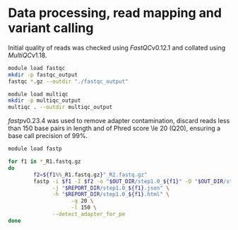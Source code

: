 # Data processing, read mapping and variant calling  

Initial quality of reads was checked using *FastQC*v0.12.1 and collated using 
*MultiQC*v1.18.  

``` bash
module load fastqc
mkdir -p fastqc_output
fastqc *.gz --outdir "./fastqc_output"

module load multiqc
mkdir -p multiqc_output
multiqc . --outdir multiqc_output
```  
*fastp*v0.23.4 was used to remove adapter contamination, discard reads less than 150 base pairs in length and of Phred score \le 20 (Q20), ensuring a base call precision of 99%.

``` bash
module load fastp

for f1 in *_R1.fastq.gz
do
        f2=${f1%%_R1.fastq.gz}"_R2.fastq.gz"
		fastp -i $f1 -I $f2 -o "$OUT_DIR/step1.0_${f1}" -O "$OUT_DIR/step1.0_${f2}" \
              -j "$REPORT_DIR/step1.0_${f1}.json" \
              -h "$REPORT_DIR/step1.0_${f1}.html" \
			        -q 20 \
			        -l 150 \
              --detect_adapter_for_pe
done
```